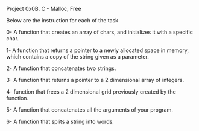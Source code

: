 Project 0x0B. C - Malloc, Free

Below are the instruction for each of the task

0- A function that creates an array of chars, and initializes it with a specific char.

1- A function that returns a pointer to a newly allocated space in memory, which contains a copy of the string given as a parameter.

2- A function that concatenates two strings.

3- A function that returns a pointer to a 2 dimensional array of integers.

4- function that frees a 2 dimensional grid previously created by the function.

5- A function that concatenates all the arguments of your program.

6- A function that splits a string into words.
